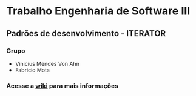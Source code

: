 # Trabalho Engenharia de Software III

## Padrões de desenvolvimento - ITERATOR

### Grupo
* Vinicius Mendes Von Ahn
* Fabricio Mota

### Acesse a [wiki](https://github.com/ViniciusVonAhn/ESIII-IteratorPattern/wiki/Home) para mais informações
